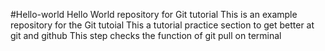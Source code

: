 #Hello-world
Hello World repository for Git tutorial
This is an example repository for the Git tutoial
This a tutorial practice section to get better at git and github
This step checks the function of git pull on terminal
